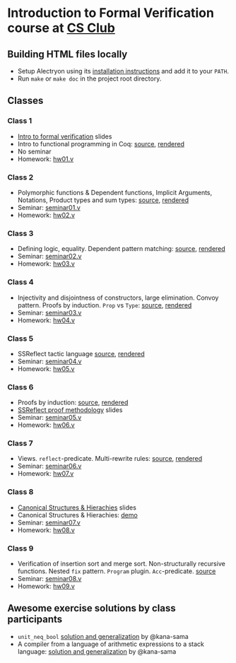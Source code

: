 # Introduction to Formal Verification course at [CS Club](https://compsciclub.ru/)

## Building HTML files locally

- Setup Alectryon using its [installation instructions](https://github.com/cpitclaudel/alectryon/#setup) and add it to your `PATH`.
- Run `make` or `make doc` in the project root directory.

## Classes

### Class 1

- [Intro to formal verification](https://anton-trunov.github.io/csclub-coq-course-spring-2021/slides/intro.html) slides
- Intro to functional programming in Coq: [source](lectures/lecture01.v), [rendered](https://anton-trunov.github.io/csclub-coq-course-spring-2021/lectures/lecture01.html)
- No seminar
- Homework: [hw01.v](homework/hw01.v)

### Class 2

- Polymorphic functions & Dependent functions, Implicit Arguments, Notations, Product types and sum types: [source](lectures/lecture02.v), [rendered](https://anton-trunov.github.io/csclub-coq-course-spring-2021/lectures/lecture02.html)
- Seminar: [seminar01.v](seminars/seminar01.v)
- Homework: [hw02.v](homework/hw02.v)

### Class 3

- Defining logic, equality. Dependent pattern matching: [source](lectures/lecture03.v), [rendered](https://anton-trunov.github.io/csclub-coq-course-spring-2021/lectures/lecture03.html)
- Seminar: [seminar02.v](seminars/seminar02.v)
- Homework: [hw03.v](homework/hw03.v)

### Class 4

- Injectivity and disjointness of constructors, large elimination. Convoy pattern. Proofs by induction. `Prop` vs `Type`: [source](lectures/lecture04.v), [rendered](https://anton-trunov.github.io/csclub-coq-course-spring-2021/lectures/lecture04.html)
- Seminar: [seminar03.v](seminars/seminar03.v)
- Homework: [hw04.v](homework/hw04.v)

### Class 5

- SSReflect tactic language [source](lectures/lecture05.v), [rendered](https://anton-trunov.github.io/csclub-coq-course-spring-2021/lectures/lecture05.html)
- Seminar: [seminar04.v](seminars/seminar04.v)
- Homework: [hw05.v](homework/hw05.v)


### Class 6

- Proofs by induction: [source](lectures/lecture06.v), [rendered](https://anton-trunov.github.io/csclub-coq-course-spring-2021/lectures/lecture06.html)
- [SSReflect proof methodology](https://anton-trunov.github.io/csclub-coq-course-spring-2021/slides/ssreflect-intro-slides.html) slides
- Seminar: [seminar05.v](seminars/seminar05.v)
- Homework: [hw06.v](homework/hw06.v)

### Class 7

- Views. `reflect`-predicate. Multi-rewrite rules: [source](lectures/lecture07.v), [rendered](https://anton-trunov.github.io/csclub-coq-course-spring-2021/lectures/lecture07.html)
- Seminar: [seminar06.v](seminars/seminar06.v)
- Homework: [hw07.v](homework/hw07.v)

### Class 8

- [Canonical Structures & Hierachies](https://anton-trunov.github.io/csclub-coq-course-spring-2021/slides/slides/lecture08.html) slides
- Canonical Structures & Hierachies: [demo](lectures/lecture08_demo.v)
- Seminar: [seminar07.v](seminars/seminar07.v)
- Homework: [hw08.v](homework/hw08.v)

### Class 9

- Verification of insertion sort and merge sort. Non-structurally recursive functions. Nested `fix` pattern. `Program` plugin. `Acc`-predicate. [source](lectures/lecture09.v)
- Seminar: [seminar08.v](seminars/seminar08.v)
- Homework: [hw09.v](homework/hw09.v)

## Awesome exercise solutions by class participants

- `unit_neq_bool` [solution and generalization](https://gist.github.com/kana-sama/11acc3e66d72f5203faddf403fbbaa4d) by @kana-sama
- A compiler from a language of arithmetic expressions to a stack language: [solution and generalization](https://gist.github.com/kana-sama/dfda1465dae66e65a3fe9e466462bf18) by @kana-sama
